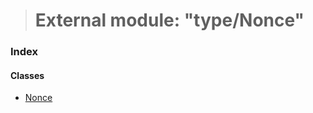 > # External module: "type/Nonce"

### Index

#### Classes

* [Nonce](../classes/_type_nonce_.nonce.md)